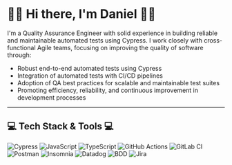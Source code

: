 # 🧑‍💻 Hi there, I'm Daniel 🧑‍💻

I'm a Quality Assurance Engineer with solid experience in building reliable and maintainable automated tests using Cypress. I work closely with cross-functional Agile teams, focusing on improving the quality of software through:

- Robust end-to-end automated tests using Cypress
- Integration of automated tests with CI/CD pipelines
- Adoption of QA best practices for scalable and maintainable test suites
- Promoting efficiency, reliability, and continuous improvement in development processes

---

## 💻​ Tech Stack & Tools 💻​

<div align="left">
  <img src="https://img.shields.io/badge/Cypress-17202C?logo=cypress&logoColor=white&style=for-the-badge" alt="Cypress"/>
  <img src="https://img.shields.io/badge/JavaScript-F7DF1E?logo=javascript&logoColor=000&style=for-the-badge" alt="JavaScript"/>
  <img src="https://img.shields.io/badge/TypeScript-3178C6?logo=typescript&logoColor=fff&style=for-the-badge" alt="TypeScript"/>
  <img src="https://img.shields.io/badge/GitHub%20Actions-2088FF?logo=github-actions&logoColor=white&style=for-the-badge" alt="GitHub Actions"/>
  <img src="https://img.shields.io/badge/GitLab%20CI-FC6D26?logo=gitlab&logoColor=white&style=for-the-badge" alt="GitLab CI"/>
  <img src="https://img.shields.io/badge/Postman-FF6C37?logo=postman&logoColor=white&style=for-the-badge" alt="Postman"/>
  <img src="https://img.shields.io/badge/Insomnia-4000BF?logo=insomnia&logoColor=white&style=for-the-badge" alt="Insomnia"/>
  <img src="https://img.shields.io/badge/Datadog-632CA6?logo=datadog&logoColor=white&style=for-the-badge" alt="Datadog"/>
  <img src="https://img.shields.io/badge/BDD-000000?style=for-the-badge&logo=cucumber&logoColor=white" alt="BDD"/>
  <img src="https://img.shields.io/badge/Jira-0052CC?logo=jira&logoColor=white&style=for-the-badge" alt="Jira"/>
</div>



